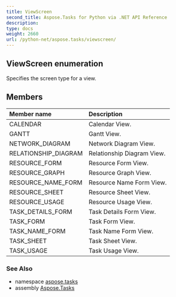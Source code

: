 ```yaml
---
title: ViewScreen
second_title: Aspose.Tasks for Python via .NET API Reference
description: 
type: docs
weight: 2660
url: /python-net/aspose.tasks/viewscreen/
---
```


## ViewScreen enumeration

Specifies the screen type for a view.

## Members
| Member name | Description |
| :- | :- |
|CALENDAR|Calendar View.|
|GANTT|Gantt View.|
|NETWORK_DIAGRAM|Network Diagram View.|
|RELATIONSHIP_DIAGRAM|Relationship Diagram View.|
|RESOURCE_FORM|Resource Form View.|
|RESOURCE_GRAPH|Resource Graph View.|
|RESOURCE_NAME_FORM|Resource Name Form View.|
|RESOURCE_SHEET|Resource Sheet View.|
|RESOURCE_USAGE|Resource Usage View.|
|TASK_DETAILS_FORM|Task Details Form View.|
|TASK_FORM|Task Form View.|
|TASK_NAME_FORM|Task Name Form View.|
|TASK_SHEET|Task Sheet View.|
|TASK_USAGE|Task Usage View.|

### See Also

* namespace [aspose.tasks](/tasks/python-net/aspose.tasks/)
* assembly [Aspose.Tasks](/tasks/python-net/)

